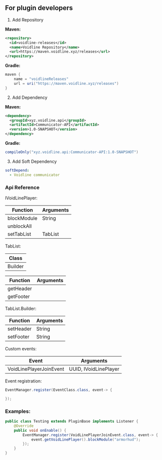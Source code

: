 ## For plugin developers
1. Add Repository

**Maven:**
```xml
<repository>
  <id>voidline-releases</id>
  <name>Voidline Repository</name>
  <url>https://maven.voidline.xyz/releases</url>
</repository>
```
**Gradle:**
```java
maven {
    name = "voidlineReleases"
    url = uri("https://maven.voidline.xyz/releases")
}
```

2. Add Dependency

**Maven:**
```xml
<dependency>
  <groupId>xyz.voidline.api</groupId>
  <artifactId>Communicator-API</artifactId>
  <version>1.0-SNAPSHOT</version>
</dependency>
```
**Gradle:**
```java
compileOnly("xyz.voidline.api:Communicator-API:1.0-SNAPSHOT")
```

3. Add Soft Dependency

```yml
softDepend:
  - Voidline communicator
```


### Api Reference
IVoidLinePlayer:

| Function    | Arguments |
|-------------|-----------|
| blockModule | String    |
| unblockAll  |           |
| setTabList  | TabList   |

TabList:

| Class      |
|------------|
| Builder    |


| Function   | Arguments |
|------------|-----------|
| getHeader  |           |
| getFooter  |           |

TabList.Builder:

| Function  | Arguments |
|-----------|-----------|
| setHeader | String    |
| setFooter | String    |

Custom events:

| Event                   | Arguments             |
|-------------------------|-----------------------|
| VoidLinePlayerJoinEvent | UUID, IVoidLinePlayer |

Event registration:
```java
EventManager.register(EventClass.class, event-> {

});
```

### Examples:
```java
public class Testing extends PluginBase implements Listener {
    @Override
    public void onEnable() {
        EventManager.register(VoidLinePlayerJoinEvent.class, event-> {
            event.getVoidLinePlayer().blockModule("armorhud");
        });
    }
}
```